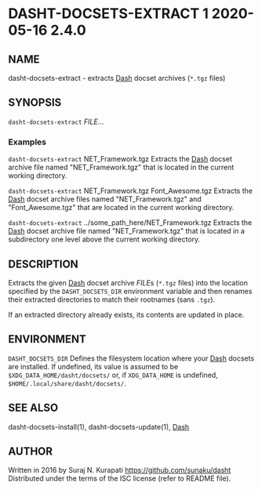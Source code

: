 # DASHT-DOCSETS-EXTRACT 1       2020-05-16                            2.4.0

## NAME

dasht-docsets-extract - extracts [Dash] docset archives (`*.tgz` files)

## SYNOPSIS

`dasht-docsets-extract` *FILE*...

### Examples

`dasht-docsets-extract` NET\_Framework.tgz
  Extracts the [Dash] docset archive file named "NET\_Framework.tgz" that is
  located in the current working directory.

`dasht-docsets-extract` NET\_Framework.tgz Font\_Awesome.tgz
  Extracts the [Dash] docset archive files named "NET\_Framework.tgz" and
  "Font\_Awesome.tgz" that are located in the current working directory.

`dasht-docsets-extract` ../some\_path\_here/NET\_Framework.tgz
  Extracts the [Dash] docset archive file named "NET\_Framework.tgz" that is
  located in a subdirectory one level above the current working directory.

## DESCRIPTION

Extracts the given [Dash] docset archive *FILE*s (`*.tgz` files) into the
location specified by the `DASHT_DOCSETS_DIR` environment variable and then
renames their extracted directories to match their rootnames (sans `.tgz`).

If an extracted directory already exists, its contents are updated in place.

## ENVIRONMENT

`DASHT_DOCSETS_DIR`
  Defines the filesystem location where your [Dash] docsets are installed.
  If undefined, its value is assumed to be `$XDG_DATA_HOME/dasht/docsets/`
  or, if `XDG_DATA_HOME` is undefined, `$HOME/.local/share/dasht/docsets/`.

## SEE ALSO

dasht-docsets-install(1), dasht-docsets-update(1), [Dash]

[Dash]: https://kapeli.com/dash

## AUTHOR

Written in 2016 by Suraj N. Kurapati <https://github.com/sunaku/dasht>
Distributed under the terms of the ISC license (refer to README file).